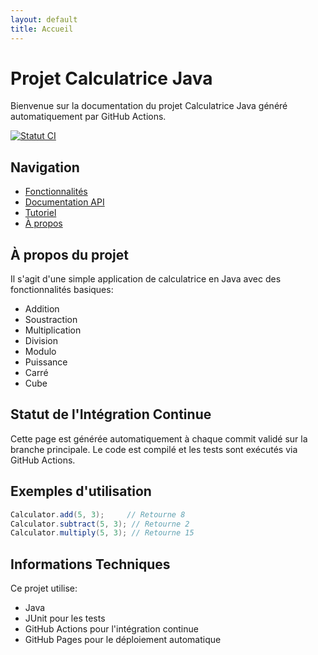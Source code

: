 ```yaml
---
layout: default
title: Accueil
---
```


# Projet Calculatrice Java

Bienvenue sur la documentation du projet Calculatrice Java généré automatiquement par GitHub Actions.

[![Statut CI](https://github.com/Reeflex-M/CItest/actions/workflows/ci.yml/badge.svg)](https://github.com/Reeflex-M/CItest/actions/workflows/ci.yml)

## Navigation

- [Fonctionnalités](fonctionnalites.html)
- [Documentation API](api.html)
- [Tutoriel](tutoriel.html)
- [À propos](about.html)

## À propos du projet

Il s'agit d'une simple application de calculatrice en Java avec des fonctionnalités basiques:

- Addition
- Soustraction
- Multiplication
- Division
- Modulo
- Puissance
- Carré
- Cube

## Statut de l'Intégration Continue

Cette page est générée automatiquement à chaque commit validé sur la branche principale.
Le code est compilé et les tests sont exécutés via GitHub Actions.

## Exemples d'utilisation

```java
Calculator.add(5, 3);     // Retourne 8
Calculator.subtract(5, 3); // Retourne 2
Calculator.multiply(5, 3); // Retourne 15
```

## Informations Techniques

Ce projet utilise:

- Java
- JUnit pour les tests
- GitHub Actions pour l'intégration continue
- GitHub Pages pour le déploiement automatique
